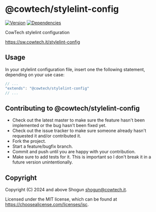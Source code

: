 # @cowtech/stylelint-config

[![Version](https://img.shields.io/npm/v/@cowtech/stylelint-config.svg)](https://npm.im/@cowtech/stylelint-config)
[![Dependencies](https://img.shields.io/librariesio/release/npm/@cowtech/stylelint-config)](https://libraries.io/npm/@cowtech%2Fstylelint-config)

CowTech stylelint configuration

https://sw.cowtech.it/stylelint-config

## Usage

In your stylelint configuration file, insert one the following statement, depending on your use case:

```javascript
// ...
"extends": "@cowtech/stylelint-config"
// ...
```

## Contributing to @cowtech/stylelint-config

- Check out the latest master to make sure the feature hasn't been implemented or the bug hasn't been fixed yet.
- Check out the issue tracker to make sure someone already hasn't requested it and/or contributed it.
- Fork the project.
- Start a feature/bugfix branch.
- Commit and push until you are happy with your contribution.
- Make sure to add tests for it. This is important so I don't break it in a future version unintentionally.

## Copyright

Copyright (C) 2024 and above Shogun <shogun@cowtech.it>.

Licensed under the MIT license, which can be found at https://choosealicense.com/licenses/isc.
